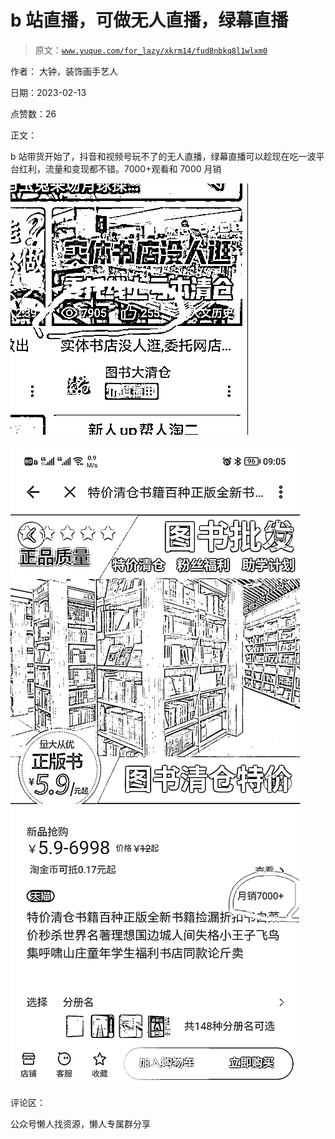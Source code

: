# b 站直播，可做无人直播，绿幕直播

> 原文：[`www.yuque.com/for_lazy/xkrm14/fud8nbkq8l1wlxm0`](https://www.yuque.com/for_lazy/xkrm14/fud8nbkq8l1wlxm0)



作者： 大钟，装饰画手艺人



日期：2023-02-13



点赞数：26



正文：



b 站带货开始了，抖音和视频号玩不了的无人直播，绿幕直播可以趁现在吃一波平台红利，流量和变现都不错。7000+观看和 7000 月销



![](img/3ebcfe61e380cdc1d50ab6f24b612c43.png)



![](img/1c8f3a60234d326eb60672d18e134dac.png)



评论区：



公众号懒人找资源，懒人专属群分享

